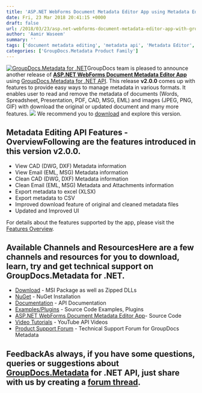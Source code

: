 ```yaml
---
title: 'ASP.NET WebForms Document Metadata Editor App using Metadata Editing API for .NET'
date: Fri, 23 Mar 2018 20:41:15 +0000
draft: false
url: /2018/03/23/asp.net-webforms-document-metadata-editor-app-with-groupdocs.metadata-api-dotnet/
author: 'Aamir Waseem'
summary: ''
tags: ['document metadata editing', 'metadata api', 'Metadata Editor', 'tag editor']
categories: ['GroupDocs.Metadata Product Family']
---
```


[![GroupDocs.Metadata for .NET](http://blog.groupdocs.com/wp-content/uploads/sites/4/2017/06/groupdocs-metadata-net.png "GroupDocs-Metadata-theme-100x100")](https://products.groupdocs.com/metadata/net)GroupDocs team is pleased to announce another release of [**ASP.NET WebForms Document Metadata Editor App**](https://docs.groupdocs.com/metadata/net) using [GroupDocs.Metadata for .NET API](https://products.groupdocs.com/metadata/net). This release **v2.0.0** comes up with features to provide easy ways to manage metadata in various formats. It enables user to read and remove the metadata of documents (Words, Spreadsheet, Presentation, PDF, CAD, MSG, EML) and images (JPEG, PNG, GIF) with download the original or updated document and many more features. ![](http://blog.groupdocs.com/wp-content/uploads/sites/4/2018/03/GroupDocs-Metadata-WebForms-Editor-App.png) We recommend you to [download](https://github.com/groupdocs-metadata/GroupDocs.Metadata-for-.NET-WebForms-App/releases/tag/v2.0.0) and explore this version.

## Metadata Editing API Features - OverviewFollowing are the features introduced in this version **v2.0.0**.

*   View CAD (DWG, DXF) Metadata information
*   View Email (EML, MSG) Metadata information
*   Clean CAD (DWG, DXF) Metadata information
*   Clean Email (EML, MSG) Metadata and Attachments information
*   Export metadata to excel (XLSX)
*   Export metadata to CSV
*   Improved download feature of original and cleaned metadata files
*   Updated and Improved UI

For details about the features supported by the app, please visit the [Features Overview](https://docs.groupdocs.com/metadata/net).

## Available Channels and ResourcesHere are a few channels and resources for you to download, learn, try and get technical support on GroupDocs.Metadata for .NET.

*   [Download](https://downloads.groupdocs.com/metadata/net "GroupDocs.Metadata MSI") - MSI Package as well as Zipped DLLs
*   [NuGet](https://www.nuget.org/packages/GroupDocs.Metadata/ "GroupDocs.Metadata Nuget Package") - NuGet Installation
*   [Documentation](https://docs.groupdocs.com/metadata/net "Metadata documentation") - API Documentation
*   [Examples/Plugins](https://github.com/groupdocs-metadata/GroupDocs.Metadata-for-.NET/tree/master/Examples "How to use Metadata API") - Source Code Examples, Plugins
*   [ASP.NET WebForms Document Metadata Editor App](https://github.com/groupdocs-metadata/GroupDocs.Metadata-for-.NET-WebForms-App "WebForms Document Metadata Editor App")\- Source Code
*   [Video Tutorials](https://www.youtube.com/watch?v=hOJ0eOtuWUs&list=PL25CTxMCj5vOw2EECdY7g2z4O2odafxC_ "Metadata API YouTube Tutorials") - YouTube API Videos
*   [Product Support Forum](https://forum.groupdocs.com/c/metadata) - Technical Support Forum for GroupDocs Metadata

## FeedbackAs always, if you have some questions, queries or suggestions about [GroupDocs.Metadata](https://products.groupdocs.com/metadata/net ".NET Metadata API") for .NET API, just share with us by creating a [forum thread](https://forum.groupdocs.com/c/metadata).




